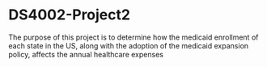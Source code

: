 # DS4002-Project2

The purpose of this project is to determine how the medicaid enrollment of each state in the US, along with the adoption of the medicaid expansion policy, affects the annual healthcare expenses

